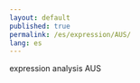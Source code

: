 ```yaml
---
layout: default
published: true
permalink: /es/expression/AUS/
lang: es
---
```


expression analysis AUS
